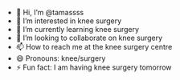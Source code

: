 - 👋 Hi, I’m @tamassss
- 👀 I’m interested in knee surgery
- 🌱 I’m currently learning knee surgery
- 💞️ I’m looking to collaborate on knee surgery
- 📫 How to reach me at the knee surgery centre
- 😄 Pronouns: knee/surgery
- ⚡ Fun fact: I am having knee surgery tomorrow

<!---
tamassss/tamassss is a ✨ special ✨ repository because its `README.md` (this file) appears on your GitHub profile.
You can click the Preview link to take a look at your changes.
--->
